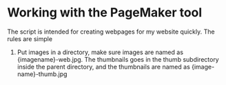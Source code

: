 # Working with the PageMaker tool

The script is intended for creating webpages for my website quickly. The rules are simple

1. Put images in a directory, make sure images are named as {imagename}-web.jpg. The thumbnails goes in the thumb subdirectory inside the parent directory, and the thumbnails are named as {image-name}-thumb.jpg

